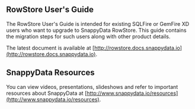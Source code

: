 ## RowStore User's Guide
The RowStore User's Guide is intended for existing SQLFire or GemFire XD users who want to upgrade to SnappyData RowStore. This guide contains the migration steps for such users along with other product details.

The latest document is available at [http://rowstore.docs.snappydata.io](http://rowstore.docs.snappydata.io).

## SnappyData Resources
You can view videos, presentations, slideshows and refer to important resources about SnappyData at [http://www.snappydata.io/resources](http://www.snappydata.io/resources).